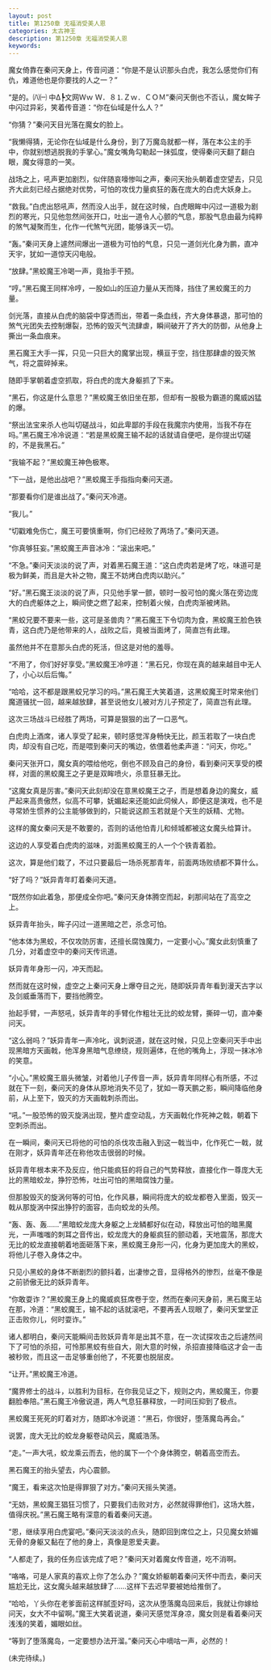 ```yaml
---
layout: post
title: 第1250章 无福消受美人恩
categories: 太古神王
description: 第1250章 无福消受美人恩
keywords:
---
```


魔女倚靠在秦问天身上，传音问道：“你是不是认识那头白虎，我怎么感觉你们有仇，难道他也是你要找的人之一？”

“是的。㈧㈠   中Δ┡文网Ｗｗ Ｗ．８⒈Ｚｗ．ＣＯＭ”秦问天倒也不否认，魔女眸子中闪过异彩，笑着传音道：“你在仙域是什么人？”

“你猜？”秦问天目光落在魔女的脸上。

“我懒得猜，无论你在仙域是什么身份，到了万魔岛就都一样，落在本公主的手中，你就别想逃脱我的手掌心。”魔女嘴角勾勒起一抹弧度，使得秦问天翻了翻白眼，魔女得意的一笑。

战场之上，吼声更加剧烈，似伴随哀嚎惨叫之声，秦问天抬头朝着虚空望去，只见齐大此刻已经占据绝对优势，可怕的攻伐力量疯狂的轰在庞大的白虎大妖身上。

“救我。”白虎出怒吼声，然而没人出手，就在这时候，白虎眼眸中闪过一道极为剧烈的寒光，只见他忽然间张开口，吐出一道令人心颤的气息，那股气息由最为纯粹的煞气凝聚而生，化作一代煞气光团，能够诛灭一切。

“轰。”秦问天身上遽然间爆出一道极为可怕的气息，只见一道剑光化身为鹏，直冲天宇，犹如一道惊天闪电般。

“放肆。”黑蛟魔王冷喝一声，竟抬手干预。

“哼。”黑石魔王同样冷哼，一股如山的压迫力量从天而降，挡住了黑蛟魔王的力量。

剑光落，直接从白虎的脑袋中穿透而出，带着一条血线，齐大身体暴退，那可怕的煞气光团失去控制爆裂，恐怖的毁灭气流肆虐，瞬间破开了齐大的防御，从他身上撕出一条血痕来。

黑石魔王大手一挥，只见一只巨大的魔掌出现，横亘于空，挡住那肆虐的毁灭煞气，将之震碎掉来。

随即手掌朝着虚空抓取，将白虎的庞大身躯抓了下来。

“黑石，你这是什么意思？”黑蛟魔王依旧坐在那，但却有一股极为霸道的魔威凶猛的爆。

“祭出法宝来杀人也叫切磋战斗，如此卑鄙的手段在我魔宗内使用，当我不存在吗。”黑石魔王冷冷说道：“若是黑蛟魔王输不起的话就请自便吧，是你提出切磋的，不是我黑石。”

“我输不起？”黑蛟魔王神色极寒。

“下一战，是他出战吧？”黑蛟魔王手指指向秦问天道。

“那要看你们是谁出战了。”秦问天冷道。

“我儿。”

“切戳难免伤亡，魔王可要慎重啊，你们已经败了两场了。”秦问天道。

“你真够狂妄。”黑蛟魔王声音冰冷：“滚出来吧。”

“不急。”秦问天淡淡的说了声，对着黑石魔王道：“这白虎肉若是烤了吃，味道可是极为鲜美，而且是大补之物，魔王不妨烤白虎肉以助兴。”

“好。”黑石魔王淡淡的说了声，只见他手掌一颤，顿时一股可怕的魔火落在旁边庞大的白虎躯体之上，瞬间使之燃了起来，控制着火候，白虎肉渐被烤熟。

“黑蛟兄要不要来一些，这可是圣兽肉？”黑石魔王下令切肉为食，黑蛟魔王脸色铁青，这白虎乃是他带来的人，战败之后，竟被当面烤了，简直岂有此理。

虽然他并不在意那头白虎的死活，但这是对他的羞辱。

“不用了，你们好好享受。”黑蛟魔王冷哼道：“黑石兄，你现在真的越来越目中无人了，小心以后后悔。”

“哈哈，这不都是跟黑蛟兄学习的吗。”黑石魔王大笑着道，这黑蛟魔王时常来他们魔道骚扰一回，越来越放肆，甚至说他女儿被对方儿子预定了，简直岂有此理。

这次三场战斗已经胜了两场，可算是狠狠的出了一口恶气。

白虎肉上酒席，诸人享受了起来，顿时感觉浑身畅快无比，颜玉若取了一块白虎肉，却没有自己吃，而是喂到秦问天的嘴边，依偎着他柔声道：“问天，你吃。”

秦问天张开口，魔女真的喂给他吃，倒也不顾及自己的身份，看到秦问天享受的模样，对面的黑蛟魔王之子更是双眸喷火，杀意狂暴无比。

“这魔女真是厉害。”秦问天此刻却没在意黑蛟魔王之子，而是想着身边的魔女，威严起来高贵傲然，似高不可攀，妩媚起来还能如此伺候人，即便这是演戏，也不是寻常娇生惯养的公主能够做到的，只能说这颜玉若就是个天生的妖精、尤物。

这样的魔女秦问天是不敢要的，否则的话他怕青儿和倾城都被这女魔头给算计。

这边的人享受着白虎肉的滋味，对面黑蛟魔王的人一个个铁青着脸。

这次，算是他们栽了，不过只要最后一场杀死那青年，前面两场败绩都不算什么。

“好了吗？”妖异青年盯着秦问天道。

“既然你如此着急，那便成全你吧。”秦问天身体腾空而起，刹那间站在了高空之上。

妖异青年抬头，眸子闪过一道黑暗之芒，杀念可怕。

“他本体为黑蛟，不仅攻防厉害，还擅长腐蚀魔力，一定要小心。”魔女此刻慎重了几分，对着虚空中的秦问天传讯道。

妖异青年身形一闪，冲天而起。

然而就在这时候，虚空之上秦问天身上爆夺目之光，随即妖异青年看到漫天古字以及剑威垂落而下，要挡他腾空。

抬起手臂，一声怒吼，妖异青年的手臂化作粗壮无比的蛟龙臂，撕碎一切，直冲秦问天。

“这么弱吗？”妖异青年一声冷叱，讽刺说道，就在这时候，只见上空秦问天手中出现黑暗方天画戟，他浑身黑暗气息缭绕，规则遍体，在他的嘴角上，浮现一抹冰冷的笑意。

“小心。”黑蛟魔王眉头微皱，对着他儿子传音一声，妖异青年同样心有所感，不过就在下一刻，秦问天的身体从原地消失不见了，犹如一尊天鹏之影，瞬间降临他身前，从上至下，毁灭的方天画戟刺杀而出。

“吼。”一股恐怖的毁灭旋涡出现，整片虚空动乱，方天画戟化作死神之戟，朝着下空刺杀而出。

在一瞬间，秦问天已将他的可怕的杀伐攻击融入到这一戟当中，化作死亡一戟，就在刚才，妖异青年还在称他攻击很弱的时候。

妖异青年根本来不及反应，他只能疯狂的将自己的气势释放，直接化作一尊庞大无比的黑暗蛟龙，狰狞恐怖，吐出可怕的黑暗腐蚀力量。

但那股毁灭的旋涡何等的可怕，化作风暴，瞬间将庞大的蛟龙都卷入里面，毁灭一戟从那旋涡中探出狰狞的面容，击向蛟龙的头颅。

“轰、轰、轰……”黑暗蛟龙庞大身躯之上龙鳞都好似在动，释放出可怕的暗黑魔光，一声嗤嗤的刺耳之音传出，蛟龙庞大的身躯疯狂的颤动着，天地震荡，那庞大无比的蛟龙直接朝着地面砸落下来，黑蛟魔王身形一闪，化身为更加庞大的黑蛟，将他儿子卷入身体之中。

只见小黑蛟的身体不断剧烈的颤抖着，出凄惨之音，显得格外的惨烈，丝毫不像是之前骄傲无比的妖异青年。

“你敢耍诈？”黑蛟魔王身上的魔威疯狂席卷于空，然而在秦问天身前，黑石魔王站在那，冷道：“黑蛟魔王，输不起的话就滚吧，不要再丢人现眼了，秦问天堂堂正正击败你儿，何时耍诈。”

诸人都明白，秦问天能瞬间击败妖异青年是出其不意，在一次试探攻击之后遽然间下了可怕的杀招，可怜那黑蛟有些自大，刚大意的时候，杀招直接降临这才会一击被秒败，而且这一击足够重创他了，不死要也脱层皮。

“让开。”黑蛟魔王冷道。

“魔界修士的战斗，以胜利为目标，在你我见证之下，规则之内，黑蛟魔王，你要翻脸奉陪。”黑石魔王冷傲说道，两人气息狂暴释放，一时间压抑到了极点。

黑蛟魔王死死的盯着对方，随即冰冷说道：“黑石，你很好，堕落魔岛再会。”

说罢，庞大无比的蛟龙身躯卷动风云，魔威浩荡。

“走。”一声大吼，蛟龙乘云而去，他的属下一个个身体腾空，朝着高空而去。

黑石魔王的抬头望去，内心震颤。

“魔王，看来这次怕是得罪狠了对方。”秦问天摇头笑道。

“无妨，黑蛟魔王猖狂习惯了，只要我们击败对方，必然就得罪他们，这场大胜，值得庆祝。”黑石魔王略有深意的看着秦问天道。

“恩，继续享用白虎宴吧。”秦问天淡淡的点头，随即回到席位之上，只见魔女娇媚无骨的身躯又黏在了他的身上，真像是恩爱夫妻。

“人都走了，我的任务应该完成了吧？”秦问天对着魔女传音道，吃不消啊。

“咯咯，可是人家真的喜欢上你了怎么办？”魔女娇躯朝着秦问天怀中而去，秦问天尴尬无比，这女魔头越来越放肆了……这样下去迟早要被她给推倒了。

“哈哈，丫头你在老爹面前这样腻歪好吗，这次从堕落魔岛回来后，我就让你嫁给问天，女大不中留啊。”魔王大笑着说道，秦问天感觉浑身凉，魔女则是看着秦问天浅浅的笑着，媚眼如丝。

“等到了堕落魔岛，一定要想办法开溜。”秦问天心中嘀咕一声，必然的！

(未完待续。)
